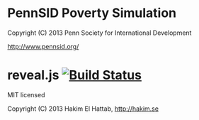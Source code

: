 PennSID Poverty Simulation
==========


Copyright (C) 2013 Penn Society for International Development

http://www.pennsid.org/


# reveal.js [![Build Status](https://travis-ci.org/hakimel/reveal.js.png?branch=master)](https://travis-ci.org/hakimel/reveal.js)

MIT licensed

Copyright (C) 2013 Hakim El Hattab, http://hakim.se

